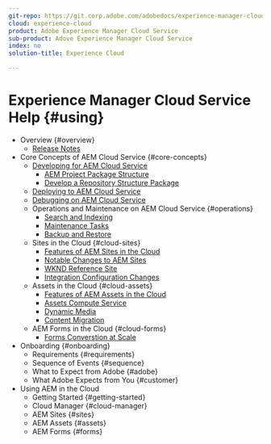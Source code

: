 ```yaml
---
git-repo: https://git.corp.adobe.com/adobedocs/experience-manager-cloud-service
cloud: experience-cloud
product: Adobe Experience Manager Cloud Service
sub-product: Adove Experience Manager Cloud Service
index: no
solution-title: Experience Cloud

---
```


# Experience Manager Cloud Service Help {#using}

+ Overview {#overview}
  + [Release Notes](overview/release-notes/release-notes.md)
+ Core Concepts of AEM Cloud Service {#core-concepts}
  + [Developing for AEM Cloud Service](sites/developing/introduction/the-basics.md)
    + [AEM Project Package Structure](sites/developing/introduction/aem-project-content-package-structure.md)
    + [Develop a Repository Structure Package](sites/developing/introduction/repository-structure-package.md)
  + [Deploying to AEM Cloud Service](sites/deploying/introduction.md)
  + [Debugging on AEM Cloud Service](sites/deploying/debugging.md)
  + Operations and Maintenance on AEM Cloud Service {#operations}
    + [Search and Indexing](sites/operations/indexing.md)
    + [Maintenance Tasks](sites/operations/maintenance.md)
    + [Backup and Restore](sites/operations/backup.md)
  + Sites in the Cloud {#cloud-sites}
    + [Features of AEM Sites in the Cloud](sites/cloud/sites-cloud-changes.md)
    + [Notable Changes to AEM Sites](sites/cloud/sites-cloud-changes.md)
    + [WKND Reference Site](sites/cloud/sites-cloud-changes.md)
    + [Integration Configuration Changes](sites/cloud/sites-cloud-changes.md)
  + Assets in the Cloud {#cloud-assets}
    + [Features of AEM Assets in the Cloud](assets/cloud/assets-cloud-changes.md)
    + [Assets Compute Service](assets/cloud/assets-cloud-changes.md)
    + [Dynamic Media](assets/cloud/assets-cloud-changes.md)
    + [Content Migration](assets/cloud/assets-cloud-changes.md)
  + AEM Forms in the Cloud {#cloud-forms}
    + [Forms Converstion at Scale](forms/cloud/forms-cloud-changes.md)
+ Onboarding {#onboarding}
  + Requirements {#requirements}
  + Sequence of Events {#sequence}
  + What to Expect from Adobe {#adobe}
  + What Adobe Expects from You {#customer}
+ Using AEM in the Cloud
  + Getting Started {#getting-started}
  + Cloud Manager {#cloud-manager}
  + AEM Sites {#sites}
  + AEM Assets {#assets}
  + AEM Forms {#forms}
  